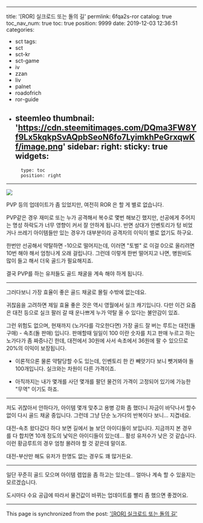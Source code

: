 
---
title: '[ROR] 실크로드 또는 돌의 길'
permlink: 6fqa2s-ror
catalog: true
toc_nav_num: true
toc: true
position: 9999
date: 2019-12-03 12:36:51
categories:
- sct
tags:
- sct
- sct-kr
- sct-game
- iv
- zzan
- liv
- palnet
- roadofrich
- ror-guide
- steemleo
thumbnail: 'https://cdn.steemitimages.com/DQma3FW8Yf9Lx5kqkpSvAQpbSeoN6fo7LyimkhPeGrxqwKf/image.png'
sidebar:
    right:
        sticky: true
widgets:
    -
        type: toc
        position: right
---


![](https://cdn.steemitimages.com/DQma3FW8Yf9Lx5kqkpSvAQpbSeoN6fo7LyimkhPeGrxqwKf/image.png)
<br>

PVP 등의 업데이트가 좀 있었지만, 여전히 ROR 은 할 게 별로 없습니다. 

PVP같은 경우 재미로 또는 누가 공격해서 복수로 몇번 해보긴 했지만, 선공에게 주어지는 명성 하락도가 너무 영향이 커서 잘 안하게 됩니다. 반면 상대가 인벤토리가 텅 비었거나 쓰레기 아이템들만 있는 경우가 대부분이라 공격자의 이익이 별로 없기도 하구요.

한번만 선공해서 약탈하면 -10으로 떨어지는데, 이러면 "토벌" 로 이걸 0으로 올리려면 10번 해야 해서 엄청나게 오래 걸립니다. 그런데 이렇게 한번 떨어지고 나면, 병원비도 많이 들고 해서 더욱 골드가 필요해지죠. 

결국 PVP를 하는 유저들도 골드 채굴을 계속 해야 하게 됩니다. 

---

그러다보니 가장 효율이 좋은 골드 채굴로 몰릴 수밖에 없는데요.

귀찮음을 고려하면 제일 효율 좋은 것은 역시 영월에서 실크 캐기입니다. 다만 이건 요즘은 대전 등으로 실크 팔러 갈 때 운나쁘게 누가 약탈 올 수 있다는 불안감이 있죠. 

그런 위험도 없으며, 현재까지 (노가다를 각오한다면) 가장 골드 잘 버는 루트는 대전(돌 구매) - 속초(돌 판매) 입니다. 판매할때 일일이 100 이란 숫자를 치고 판매 누르고 하는 노가다가 좀 짜증나긴 한데, 대전에서 30원에 사서 속초에서 36원에 팔 수 있으므로 20%의 이익이 보장됩니다.

* 이론적으론 물론 약탈당할 수도 있는데, 인벤토리 한 칸 빼앗기다 보니 뺏겨봐야 돌 100개입니다. 실크와는 차원이 다른 가격이죠. 

* 아직까지는 내가 몇개를 사던 몇개를 팔던 물건의 가격이 고정되어 있기에 가능한 "무역" 이기도 하죠.

---

저도 귀찮아서 안하다가, 아이템 몇개 맞추고 용병 강화 좀 했더니 자금이 바닥나서 할수없이 다시 골드 채굴 중입니다. 그런데 그냥 단순 노가다의 반복이다 보니... 지겹네요.

대전-속초 왔다갔다 하다 보면 길에서 늘 보던 아이디들이 보입니다. 지금까지 본 경우를 다 합치면 10개 정도의 낯익은 아이디들이 있는데... 활성 유저수가 낮은 것 같습니다. 이런 황금루트의 경우 엄청 몰려야 할 것 같은데 말이죠. 

대전-부산만 해도 유저가 한명도 없는 경우도 꽤 많거든요.

---

일단 꾸준히 골드 모으며 아이템 렙업을 좀 하고는 있는데... 얼마나 계속 할 수 있을지는 모르겠습니다. 

도시마다 수요 공급에 따라서 물건값이 바뀌는 업데이트를 빨리 좀 했으면 좋겠어요.

- - -

This page is synchronized from the post: ['[ROR] 실크로드 또는 돌의 길'](https://steemit.com/@glory7/6fqa2s-ror)
